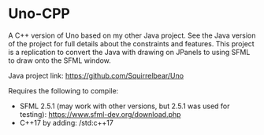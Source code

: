 # Uno-CPP

A C++ version of Uno based on my other Java project. See the Java version of the project for full details about the constraints and features. This project is a replication to convert the Java with drawing on JPanels to using SFML to draw onto the SFML window.

Java project link: https://github.com/Squirrelbear/Uno

Requires the following to compile:
* SFML 2.5.1 (may work with other versions, but 2.5.1 was used for testing): https://www.sfml-dev.org/download.php
* C++17 by adding: /std:c++17
